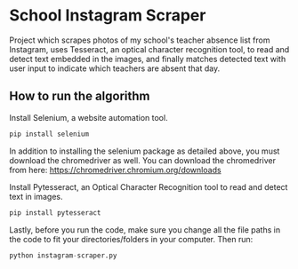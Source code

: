 # School Instagram Scraper
Project which scrapes photos of my school's teacher absence list from Instagram, uses Tesseract, an optical character recognition tool, to read and detect text embedded in the images, and finally matches detected text with user input to indicate which teachers are absent that day. 

## How to run the algorithm
Install Selenium, a website automation tool.
```python
pip install selenium
```
In addition to installing the selenium package as detailed above, you must download the chromedriver as well. You can download the chromedriver from here: https://chromedriver.chromium.org/downloads

Install Pytesseract, an Optical Character Recognition tool to read and detect text in images.
```python
pip install pytesseract
```

Lastly, before you run the code, make sure you change all the file paths in the code to fit your directories/folders in your computer. Then run:
```python
python instagram-scraper.py
```

